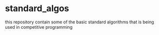 # standard_algos
this repository contain some of the basic standard algorithms that is being used in competitive  programming
